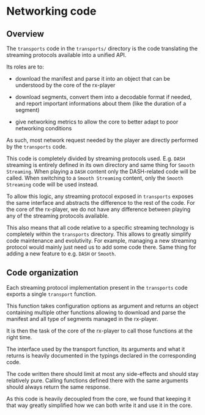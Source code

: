 # Networking code ##############################################################


## Overview ####################################################################

The `transports` code in the ``transports/`` directory is the code translating
the streaming protocols available into a unified API.

Its roles are to:

  - download the manifest and parse it into an object that can be understood
    by the core of the rx-player

  - download segments, convert them into a decodable format if needed, and
    report important informations about them (like the duration of a segment)

  - give networking metrics to allow the core to better adapt to poor networking
    conditions


As such, most network request needed by the player are directly performed by
the `transports` code.

This code is completely divided by streaming protocols used.
E.g.  `DASH` streaming is entirely defined in its own directory and same thing
for `Smooth Streaming`.
When playing a `DASH` content only the DASH-related code will be called. When
switching to a `Smooth Streaming` content, only the `Smooth Streaming` code
will be used instead.

To allow this logic, any streaming protocol exposed in `transports` exposes
the same interface and abstracts the difference to the rest of the code.
For the core of the rx-player, we do not have any difference between playing
any of the streaming protocols available.

This also means that all code relative to a specific streaming technology is
completely within the `transports` directory.
This allows to greatly simplify code maintenance and evolutivity. For example,
managing a new streaming protocol would mainly just need us to add some code
there. Same thing for adding a new feature to e.g. `DASH` or `Smooth`.



## Code organization ###########################################################

Each streaming protocol implementation present in the `transports` code exports
a single `transport` function.

This function takes configuration options as argument and returns an object
containing multiple other functions allowing to download and parse the manifest
and all type of segments managed in the rx-player.

It is then the task of the core of the rx-player to call those functions at the
right time.

The interface used by the transport function, its arguments and what it returns
is heavily documented in the typings declared in the corresponding code.

The code written there should limit at most any side-effects and should stay
relatively pure. Calling functions defined there with the same arguments should
always return the same response.

As this code is heavily decoupled from the core, we found that keeping it that
way greatly simplified how we can both write it and use it in the core.
